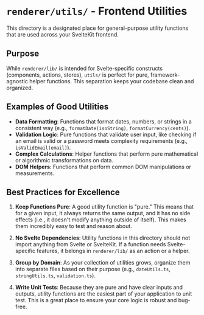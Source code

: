 # `renderer/utils/` - Frontend Utilities

This directory is a designated place for general-purpose utility functions that are used across your SvelteKit frontend.

## Purpose

While `renderer/lib/` is intended for Svelte-specific constructs (components, actions, stores), `utils/` is perfect for pure, framework-agnostic helper functions. This separation keeps your codebase clean and organized.

## Examples of Good Utilities

-   **Data Formatting**: Functions that format dates, numbers, or strings in a consistent way (e.g., `formatDate(isoString)`, `formatCurrency(cents)`).
-   **Validation Logic**: Pure functions that validate user input, like checking if an email is valid or a password meets complexity requirements (e.g., `isValidEmail(email)`).
-   **Complex Calculations**: Helper functions that perform pure mathematical or algorithmic transformations on data.
-   **DOM Helpers**: Functions that perform common DOM manipulations or measurements.

## Best Practices for Excellence

1.  **Keep Functions Pure**: A good utility function is "pure." This means that for a given input, it always returns the same output, and it has no side effects (i.e., it doesn't modify anything outside of itself). This makes them incredibly easy to test and reason about.

2.  **No Svelte Dependencies**: Utility functions in this directory should not import anything from Svelte or SvelteKit. If a function needs Svelte-specific features, it belongs in `renderer/lib/` as an action or a helper.

3.  **Group by Domain**: As your collection of utilities grows, organize them into separate files based on their purpose (e.g., `dateUtils.ts`, `stringUtils.ts`, `validation.ts`).

4.  **Write Unit Tests**: Because they are pure and have clear inputs and outputs, utility functions are the easiest part of your application to unit test. This is a great place to ensure your core logic is robust and bug-free. 